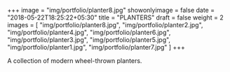 +++
image = "img/portfolio/planter8.jpg"
showonlyimage = false
date = "2018-05-22T18:25:22+05:30"
title = "PLANTERS"
draft = false
weight = 2
images = [ "img/portfolio/planter8.jpg", "img/portfolio/planter2.jpg", "img/portfolio/planter4.jpg", "img/portfolio/planter6.jpg", "img/portfolio/planter3.jpg", "img/portfolio/planter5.jpg", "img/portfolio/planter1.jpg", "img/portfolio/planter7.jpg" ]
+++
<!--more-->

A collection of modern wheel-thrown planters.